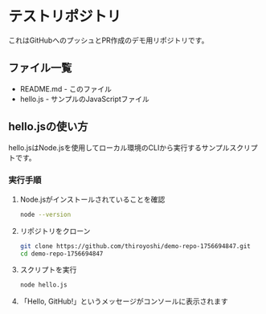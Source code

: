 # テストリポジトリ

これはGitHubへのプッシュとPR作成のデモ用リポジトリです。

## ファイル一覧

- README.md - このファイル
- hello.js - サンプルのJavaScriptファイル

## hello.jsの使い方

hello.jsはNode.jsを使用してローカル環境のCLIから実行するサンプルスクリプトです。

### 実行手順

1. Node.jsがインストールされていることを確認
   ```bash
   node --version
   ```

2. リポジトリをクローン
   ```bash
   git clone https://github.com/thiroyoshi/demo-repo-1756694847.git
   cd demo-repo-1756694847
   ```

3. スクリプトを実行
   ```bash
   node hello.js
   ```

4. 「Hello, GitHub!」というメッセージがコンソールに表示されます
